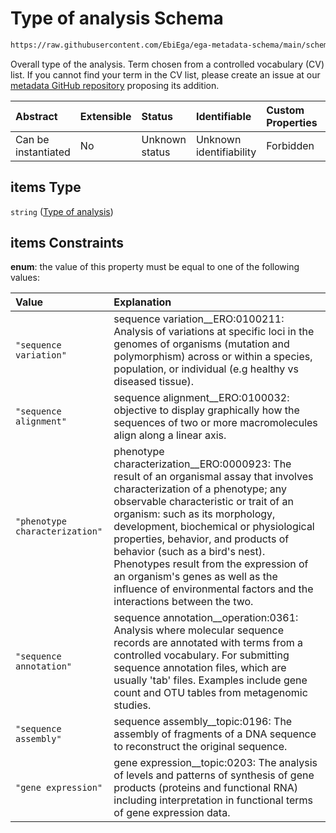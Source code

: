# Type of analysis Schema

```txt
https://raw.githubusercontent.com/EbiEga/ega-metadata-schema/main/schemas/EGA.analysis.json#/properties/analysisTypeSpecifications/properties/analysisTypes/items
```

Overall type of the analysis. Term chosen from a controlled vocabulary (CV) list. If you cannot find your term in the CV list, please create an issue at our [metadata GitHub repository](https://github.com/EbiEga/ega-metadata-schema/issues/new/choose) proposing its addition.

| Abstract            | Extensible | Status         | Identifiable            | Custom Properties | Additional Properties | Access Restrictions | Defined In                                                                       |
| :------------------ | :--------- | :------------- | :---------------------- | :---------------- | :-------------------- | :------------------ | :------------------------------------------------------------------------------- |
| Can be instantiated | No         | Unknown status | Unknown identifiability | Forbidden         | Allowed               | none                | [EGA.analysis.json\*](../../../schemas/EGA.analysis.json "open original schema") |

## items Type

`string` ([Type of analysis](ega-10-properties-analysis-type-specifications-properties-list-of-analysis-types-type-of-analysis.md))

## items Constraints

**enum**: the value of this property must be equal to one of the following values:

| Value                          | Explanation                                                                                                                                                                                                                                                                                                                                                                                                                                                                       |
| :----------------------------- | :-------------------------------------------------------------------------------------------------------------------------------------------------------------------------------------------------------------------------------------------------------------------------------------------------------------------------------------------------------------------------------------------------------------------------------------------------------------------------------- |
| `"sequence variation"`         | sequence variation\_\_ERO:0100211: Analysis of variations at specific loci in the genomes of organisms (mutation and polymorphism) across or within a species, population, or individual (e.g healthy vs diseased tissue).                                                                                                                                                                                                                                                        |
| `"sequence alignment"`         | sequence alignment\_\_ERO:0100032: objective to display graphically how the sequences of two or more macromolecules align along a linear axis.                                                                                                                                                                                                                                                                                                                                    |
| `"phenotype characterization"` | phenotype characterization\_\_ERO:0000923: The result of an organismal assay that involves characterization of a phenotype; any observable characteristic or trait of an organism: such as its morphology, development, biochemical or physiological properties, behavior, and products of behavior (such as a bird's nest). Phenotypes result from the expression of an organism's genes as well as the influence of environmental factors and the interactions between the two. |
| `"sequence annotation"`        | sequence annotation\_\_operation:0361: Analysis where molecular sequence records are annotated with terms from a controlled vocabulary. For submitting sequence annotation files, which are usually 'tab' files. Examples include gene count and OTU tables from metagenomic studies.                                                                                                                                                                                             |
| `"sequence assembly"`          | sequence assembly\_\_topic:0196: The assembly of fragments of a DNA sequence to reconstruct the original sequence.                                                                                                                                                                                                                                                                                                                                                                |
| `"gene expression"`            | gene expression\_\_topic:0203: The analysis of levels and patterns of synthesis of gene products (proteins and functional RNA) including interpretation in functional terms of gene expression data.                                                                                                                                                                                                                                                                              |
